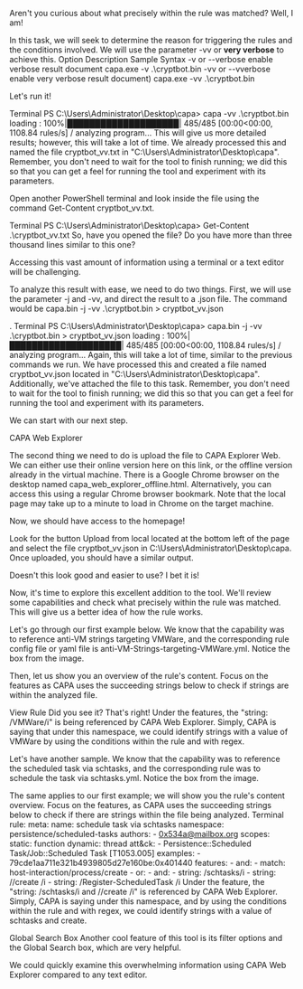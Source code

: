 Aren't you curious about what precisely within the rule was matched? Well, I am!

In this task, we will seek to determine the reason for triggering the rules and the conditions involved. We will use the parameter -vv  or **very verbose** to achieve this.
Option	Description	Sample Syntax
-v or --verbose	enable verbose result document	capa.exe -v .\cryptbot.bin 
-vv or --vverbose	enable very verbose result document)	capa.exe -vv .\cryptbot.bin 


Let's run it!

Terminal
PS C:\Users\Administrator\Desktop\capa> capa -vv .\cryptbot.bin
loading : 100%|████████████████████| 485/485 [00:00<00:00, 1108.84     rules/s]
/ analyzing program...
This will give us more detailed results; however, this will take a lot of time. We already processed this and named the file cryptbot_vv.txt in "C:\Users\Administrator\Desktop\capa". Remember, you don't need to wait for the tool to finish running; we did this so that you can get a feel for running the tool and experiment with its parameters.

Open another PowerShell terminal and look inside the file using the command Get-Content cryptbot_vv.txt.

Terminal
PS C:\Users\Administrator\Desktop\capa> Get-Content .\cryptbot_vv.txt
So, have you opened the file? Do you have more than three thousand lines similar to this one?

Accessing this vast amount of information using a terminal or a text editor will be challenging.

To analyze this result with ease, we need to do two things. First, we will use the parameter -j and -vv, and direct the result to a .json file. The command would be capa.bin -j -vv .\cryptbot.bin > cryptbot_vv.json

.
Terminal
PS C:\Users\Administrator\Desktop\capa> capa.bin -j -vv .\cryptbot.bin > cryptbot_vv.json
loading : 100%|████████████████████| 485/485 [00:00<00:00, 1108.84     rules/s]
/ analyzing program...
Again, this will take a lot of time, similar to the previous commands we run. We have processed this and created a file named  cryptbot_vv.json located in "C:\Users\Administrator\Desktop\capa".  Additionally, we've attached the file to this task. Remember, you don't need to wait for the tool to finish running; we did this so that you can get a feel for running the tool and experiment with its parameters. 

We can start with our next step.



CAPA Web Explorer

The second thing we need to do is upload the file to CAPA Explorer Web. We can either use their online version here on this link, or the offline version already in the virtual machine. There is a Google Chrome browser on the desktop named capa_web_explorer_offline.html. Alternatively, you can access this using a regular Chrome browser bookmark. Note that the local page may take up to a minute to load in Chrome on the target machine.



Now, we should have access to the homepage! 



Look for the button Upload from local located at the bottom left of the page and select the file cryptbot_vv.json in C:\Users\Administrator\Desktop\capa. Once uploaded, you should have a similar output. 



Doesn't this look good and easier to use? I bet it is!



Now, it's time to explore this excellent addition to the tool. We'll review some capabilities and check what precisely within the rule was matched. This will give us a better idea of how the rule works.

Let's go through our first example below. We know that the capability was to reference anti-VM strings targeting VMWare, and the corresponding rule config file or yaml file is anti-VM-Strings-targeting-VMWare.yml. Notice the box from the image.



 Then, let us show you an overview of the rule's content. Focus on the features as CAPA uses the succeeding strings below to check if strings are within the analyzed file. 

View Rule
Did you see it? That's right! Under the features, the "string: /VMWare/i" is being referenced by CAPA Web Explorer. Simply, CAPA is saying that under this namespace, we could identify strings with a value of VMWare by using the conditions within the rule and with regex.


Let's have another sample.  We know that the capability was to reference the scheduled task via schtasks, and the corresponding rule was to schedule the task via schtasks.yml. Notice the box from the image.



The same applies to our first example; we will show you the rule's content overview. Focus on the features, as CAPA uses the succeeding strings below to check if there are strings within the file being analyzed.
Terminal
rule:
  meta:
    name: schedule task via schtasks
    namespace: persistence/scheduled-tasks
    authors:
      - 0x534a@mailbox.org
    scopes:
      static: function
      dynamic: thread
    att&ck:
      - Persistence::Scheduled Task/Job::Scheduled Task [T1053.005]
    examples:
      - 79cde1aa711e321b4939805d27e160be:0x401440
  features:
    - and:
      - match: host-interaction/process/create
      - or:
        - and:
          - string: /schtasks/i
          - string: /\/create /i
        - string: /Register-ScheduledTask /i
Under the feature, the "string: /schtasks/i and /\/create /i" is referenced by CAPA Web Explorer. Simply, CAPA is saying under this namespace, and by using the conditions within the rule and with regex, we could identify strings with a value of schtasks and create. 


Global Search Box
Another cool feature of this tool is its filter options and the Global Search box, which are very helpful.




We could quickly examine this overwhelming information using CAPA Web Explorer compared to any text editor. 